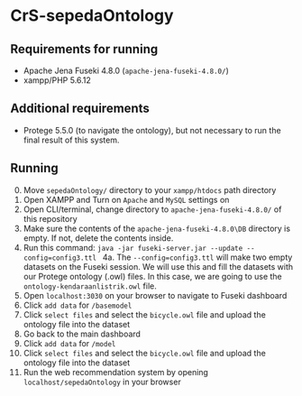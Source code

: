 # CrS-sepedaOntology
## Requirements for running
- Apache Jena Fuseki 4.8.0 (`apache-jena-fuseki-4.8.0/`)
- xampp/PHP 5.6.12

## Additional requirements
- Protege 5.5.0 (to navigate the ontology), but not necessary to run the final result of this system.

## Running
0. Move `sepedaOntology/` directory to your `xampp/htdocs` path directory
1.  Open XAMPP and Turn on `Apache` and `MySQL` settings on
2.  Open CLI/terminal, change directory to `apache-jena-fuseki-4.8.0/` of this repository
3. Make sure the contents of the `apache-jena-fuseki-4.8.0\DB` directory is empty. If not, delete the contents inside.
4. Run this command:
``` java -jar fuseki-server.jar --update --config=config3.ttl  ```
4a. The `--config=config3.ttl` will make two empty datasets on the Fuseki session. We will use this and fill the datasets with our Protege ontology (.owl) files. In this case, we are going to use the `ontology-kendaraanlistrik.owl` file.
5. Open `localhost:3030` on your browser to navigate to Fuseki dashboard
6. Click `add data` for `/basemodel`
7. Click `select files` and select the `bicycle.owl` file and upload the ontology file into the dataset
8. Go back to the main dashboard
9.  Click `add data` for `/model`
10. Click `select files` and select the `bicycle.owl` file and upload the ontology file into the dataset
11. Run the web recommendation system by opening `localhost/sepedaOntology` in your browser
